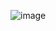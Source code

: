 ![image](https://github.com/Khushang49/90DaysofKubernetes/assets/95266353/8a134052-f6a8-48eb-8213-b8c68ea15a44)
